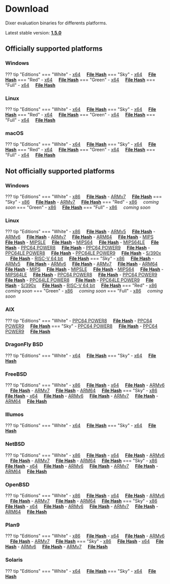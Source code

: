 # Download

Dixer evaluation binaries for differents platforms.

Latest stable version: [**1.5.0**](Changelog.md#150-_-april-04-2021)

## Officially supported platforms

### Windows

??? tip "Editions"
    === "White"
        - [x64](../dl/1.5.0/white/windows/dixer_amd64.exe) &nbsp;&nbsp;&nbsp; **<a href="../dl/?info=1.5.0/white/windows/dixer_amd64.exe" target="_blank">File Hash</a>**
    === "Sky"
        - [x64](../dl/1.5.0/sky/windows/dixer_amd64.exe) &nbsp;&nbsp;&nbsp; **<a href="../dl/?info=1.5.0/sky/windows/dixer_amd64.exe" target="_blank">File Hash</a>**
    === "Red"
        - [x64](../dl/1.5.0/red/windows/dixer_amd64.exe) &nbsp;&nbsp;&nbsp; **<a href="../dl/?info=1.5.0/red/windows/dixer_amd64.exe" target="_blank">File Hash</a>**
    === "Green"
        - [x64](../dl/1.5.0/green/windows/dixer_amd64.exe) &nbsp;&nbsp;&nbsp; **<a href="../dl/?info=1.5.0/green/windows/dixer_amd64.exe" target="_blank">File Hash</a>**
    === "Full"
        - [x64](../dl/1.5.0/full/windows/dixer_amd64.exe) &nbsp;&nbsp;&nbsp; **<a href="../dl/?info=1.5.0/full/windows/dixer_amd64.exe" target="_blank">File Hash</a>**

### Linux

??? tip "Editions"
    === "White"
        - [x64](../dl/1.5.0/white/linux/dixer_amd64) &nbsp;&nbsp;&nbsp; **<a href="../dl/?info=1.5.0/white/linux/dixer_amd64" target="_blank">File Hash</a>**
    === "Sky"
        - [x64](../dl/1.5.0/sky/linux/dixer_amd64) &nbsp;&nbsp;&nbsp; **<a href="../dl/?info=1.5.0/sky/linux/dixer_amd64" target="_blank">File Hash</a>**
    === "Red"
        - [x64](../dl/1.5.0/red/linux/dixer_amd64) &nbsp;&nbsp;&nbsp; **<a href="../dl/?info=1.5.0/red/linux/dixer_amd64" target="_blank">File Hash</a>**
    === "Green"
        - [x64](../dl/1.5.0/green/linux/dixer_amd64) &nbsp;&nbsp;&nbsp; **<a href="../dl/?info=1.5.0/green/linux/dixer_amd64" target="_blank">File Hash</a>**
    === "Full"
        - [x64](../dl/1.5.0/full/linux/dixer_amd64) &nbsp;&nbsp;&nbsp; **<a href="../dl/?info=1.5.0/full/linux/dixer_amd64" target="_blank">File Hash</a>**

### macOS

??? tip "Editions"
    === "White"
        - [x64](../dl/1.5.0/white/darwin/dixer_amd64) &nbsp;&nbsp;&nbsp; **<a href="../dl/?info=1.5.0/white/darwin/dixer_amd64" target="_blank">File Hash</a>**
    === "Sky"
        - [x64](../dl/1.5.0/sky/darwin/dixer_amd64) &nbsp;&nbsp;&nbsp; **<a href="../dl/?info=1.5.0/sky/darwin/dixer_amd64" target="_blank">File Hash</a>**
    === "Red"
        - [x64](../dl/1.5.0/red/darwin/dixer_amd64) &nbsp;&nbsp;&nbsp; **<a href="../dl/?info=1.5.0/red/darwin/dixer_amd64" target="_blank">File Hash</a>**
    === "Green"
        - [x64](../dl/1.5.0/green/darwin/dixer_amd64) &nbsp;&nbsp;&nbsp; **<a href="../dl/?info=1.5.0/green/darwin/dixer_amd64" target="_blank">File Hash</a>**
    === "Full"
        - [x64](../dl/1.5.0/full/darwin/dixer_amd64) &nbsp;&nbsp;&nbsp; **<a href="../dl/?info=1.5.0/full/darwin/dixer_amd64" target="_blank">File Hash</a>**

## Not officially supported platforms

### Windows

??? tip "Editions"
    === "White"
        - [x86](../dl/1.5.0/white/windows/dixer_386.exe) &nbsp;&nbsp;&nbsp; **<a href="../dl/?info=1.5.0/white/windows/dixer_386.exe" target="_blank">File Hash</a>**
        - [ARMv7](../dl/1.5.0/white/windows/dixer_armV7.exe) &nbsp;&nbsp;&nbsp; **<a href="../dl/?info=1.5.0/white/windows/dixer_armV7.exe" target="_blank">File Hash</a>**
    === "Sky"
        - [x86](../dl/1.5.0/sky/windows/dixer_386.exe) &nbsp;&nbsp;&nbsp; **<a href="../dl/?info=1.5.0/sky/windows/dixer_386.exe" target="_blank">File Hash</a>**
        - [ARMv7](../dl/1.5.0/white/windows/dixer_armV7.exe) &nbsp;&nbsp;&nbsp; **<a href="../dl/?info=1.5.0/sky/windows/dixer_armV7.exe" target="_blank">File Hash</a>**
    === "Red"
        - [x86](../dl/1.5.0/red/windows/dixer_386.exe) &nbsp;&nbsp;&nbsp; *coming soon*
    === "Green"
        - [x86](../dl/1.5.0/green/windows/dixer_386.exe) &nbsp;&nbsp;&nbsp;  **<a href="../dl/?info=1.5.0/green/windows/dixer_386.exe" target="_blank">File Hash</a>**
    === "Full"
        - [x86](../dl/1.5.0/full/windows/dixer_386.exe) &nbsp;&nbsp;&nbsp; *coming soon*

### Linux

??? tip "Editions"
    === "White"
        - [x86](../dl/1.5.0/white/linux/dixer_386) &nbsp;&nbsp;&nbsp; **<a href="../dl/?info=1.5.0/white/linux/dixer_386" target="_blank">File Hash</a>**
        - [ARMv5](../dl/1.5.0/white/linux/dixer_armV5) &nbsp;&nbsp;&nbsp; **<a href="../dl/?info=1.5.0/white/linux/dixer_armV5" target="_blank">File Hash</a>**
        - [ARMv6](../dl/1.5.0/white/linux/dixer_armV6) &nbsp;&nbsp;&nbsp; **<a href="../dl/?info=1.5.0/white/linux/dixer_armV6" target="_blank">File Hash</a>**
        - [ARMv7](../dl/1.5.0/white/linux/dixer_armV7) &nbsp;&nbsp;&nbsp; **<a href="../dl/?info=1.5.0/white/linux/dixer_armV7" target="_blank">File Hash</a>**
        - [ARM64](../dl/1.5.0/white/linux/dixer_arm64) &nbsp;&nbsp;&nbsp; **<a href="../dl/?info=1.5.0/white/linux/dixer_arm64" target="_blank">File Hash</a>**
        - [MIPS](../dl/1.5.0/white/linux/dixer_mips) &nbsp;&nbsp;&nbsp; **<a href="../dl/?info=1.5.0/white/linux/dixer_mips" target="_blank">File Hash</a>**
        - [MIPSLE](../dl/1.5.0/white/linux/dixer_mipsle) &nbsp;&nbsp;&nbsp; **<a href="../dl/?info=1.5.0/white/linux/dixer_mipsle" target="_blank">File Hash</a>**
        - [MIPS64](../dl/1.5.0/white/linux/dixer_mips64) &nbsp;&nbsp;&nbsp; **<a href="../dl/?info=1.5.0/white/linux/dixer_mips64" target="_blank">File Hash</a>**
        - [MIPS64LE](../dl/1.5.0/white/linux/dixer_mips64le) &nbsp;&nbsp;&nbsp; **<a href="../dl/?info=1.5.0/white/linux/dixer_mips64le" target="_blank">File Hash</a>**
        - [PPC64 POWER8](../dl/1.5.0/white/linux/dixer_ppc64_power8) &nbsp;&nbsp;&nbsp; **<a href="../dl/?info=1.5.0/white/linux/dixer_ppc64_power8" target="_blank">File Hash</a>**
        - [PPC64 POWER9](../dl/1.5.0/white/linux/dixer_ppc64_power9) &nbsp;&nbsp;&nbsp; **<a href="../dl/?info=1.5.0/white/linux/dixer_ppc64_power9" target="_blank">File Hash</a>**
        - [PPC64LE POWER8](../dl/1.5.0/white/linux/dixer_ppc64le_power8) &nbsp;&nbsp;&nbsp; **<a href="../dl/?info=1.5.0/white/linux/dixer_ppc64le_power8" target="_blank">File Hash</a>**
        - [PPC64LE POWER9](../dl/1.5.0/white/linux/dixer_ppc64le_power9) &nbsp;&nbsp;&nbsp; **<a href="../dl/?info=1.5.0/white/linux/dixer_ppc64le_power9" target="_blank">File Hash</a>**
        - [S/390x](../dl/1.5.0/white/linux/dixer_s390x) &nbsp;&nbsp;&nbsp; **<a href="../dl/?info=1.5.0/white/linux/dixer_s390x" target="_blank">File Hash</a>**
        - [RISC-V 64 bit](../dl/1.5.0/white/linux/dixer_riscv64) &nbsp;&nbsp;&nbsp; **<a href="../dl/?info=1.5.0/white/linux/dixer_riscv64" target="_blank">File Hash</a>**
    === "Sky"
        - [x86](../dl/1.5.0/sky/linux/dixer_386) &nbsp;&nbsp;&nbsp; **<a href="../dl/?info=1.5.0/sky/linux/dixer_386" target="_blank">File Hash</a>**
        - [ARMv5](../dl/1.5.0/sky/linux/dixer_armV5) &nbsp;&nbsp;&nbsp; **<a href="../dl/?info=1.5.0/sky/linux/dixer_armV5" target="_blank">File Hash</a>**
        - [ARMv6](../dl/1.5.0/sky/linux/dixer_armV6) &nbsp;&nbsp;&nbsp; **<a href="../dl/?info=1.5.0/sky/linux/dixer_armV6" target="_blank">File Hash</a>**
        - [ARMv7](../dl/1.5.0/sky/linux/dixer_armV7) &nbsp;&nbsp;&nbsp; **<a href="../dl/?info=1.5.0/sky/linux/dixer_armV7" target="_blank">File Hash</a>**
        - [ARM64](../dl/1.5.0/sky/linux/dixer_arm64) &nbsp;&nbsp;&nbsp; **<a href="../dl/?info=1.5.0/sky/linux/dixer_arm64" target="_blank">File Hash</a>**
        - [MIPS](../dl/1.5.0/sky/linux/dixer_mips) &nbsp;&nbsp;&nbsp; **<a href="../dl/?info=1.5.0/sky/linux/dixer_mips" target="_blank">File Hash</a>**
        - [MIPSLE](../dl/1.5.0/sky/linux/dixer_mipsle) &nbsp;&nbsp;&nbsp; **<a href="../dl/?info=1.5.0/sky/linux/dixer_mipsle" target="_blank">File Hash</a>**
        - [MIPS64](../dl/1.5.0/sky/linux/dixer_mips64) &nbsp;&nbsp;&nbsp; **<a href="../dl/?info=1.5.0/sky/linux/dixer_mips64" target="_blank">File Hash</a>**
        - [MIPS64LE](../dl/1.5.0/sky/linux/dixer_mips64le) &nbsp;&nbsp;&nbsp; **<a href="../dl/?info=1.5.0/sky/linux/dixer_mips64le" target="_blank">File Hash</a>**
        - [PPC64 POWER8](../dl/1.5.0/sky/linux/dixer_ppc64_power8) &nbsp;&nbsp;&nbsp; **<a href="../dl/?info=1.5.0/sky/linux/dixer_ppc64_power8" target="_blank">File Hash</a>**
        - [PPC64 POWER9](../dl/1.5.0/sky/linux/dixer_ppc64_power9) &nbsp;&nbsp;&nbsp; **<a href="../dl/?info=1.5.0/sky/linux/dixer_ppc64_power9" target="_blank">File Hash</a>**
        - [PPC64LE POWER8](../dl/1.5.0/sky/linux/dixer_ppc64le_power8) &nbsp;&nbsp;&nbsp; **<a href="../dl/?info=1.5.0/sky/linux/dixer_ppc64le_power8" target="_blank">File Hash</a>**
        - [PPC64LE POWER9](../dl/1.5.0/sky/linux/dixer_ppc64le_power9) &nbsp;&nbsp;&nbsp; **<a href="../dl/?info=1.5.0/sky/linux/dixer_ppc64le_power9" target="_blank">File Hash</a>**
        - [S/390x](../dl/1.5.0/sky/linux/dixer_s390x) &nbsp;&nbsp;&nbsp; **<a href="../dl/?info=1.5.0/sky/linux/dixer_s390x" target="_blank">File Hash</a>**
        - [RISC-V 64 bit](../dl/1.5.0/sky/linux/dixer_riscv64) &nbsp;&nbsp;&nbsp; **<a href="../dl/?info=1.5.0/sky/linux/dixer_riscv64" target="_blank">File Hash</a>**
    === "Red"
        - [x86](../dl/1.5.0/red/linux/dixer_386) &nbsp;&nbsp;&nbsp; *coming soon*
    === "Green"
        - [x86](../dl/1.5.0/green/linux/dixer_386) &nbsp;&nbsp;&nbsp; *coming soon*
    === "Full"
        - [x86](../dl/1.5.0/full/linux/dixer_386) &nbsp;&nbsp;&nbsp; *coming soon*

### AIX

??? tip "Editions"
    === "White"
        - [PPC64 POWER8](../dl/1.5.0/white/aix/dixer_ppc64_power8) &nbsp;&nbsp;&nbsp; **<a href="../dl/?info=1.5.0/white/aix/dixer_ppc64_power8" target="_blank">File Hash</a>**
        - [PPC64 POWER9](../dl/1.5.0/white/aix/dixer_ppc64_power9) &nbsp;&nbsp;&nbsp; **<a href="../dl/?info=1.5.0/white/aix/dixer_ppc64_power9" target="_blank">File Hash</a>**
    === "Sky"
        - [PPC64 POWER8](../dl/1.5.0/sky/aix/dixer_ppc64_power8) &nbsp;&nbsp;&nbsp; **<a href="../dl/?info=1.5.0/sky/aix/dixer_ppc64_power8" target="_blank">File Hash</a>**
        - [PPC64 POWER9](../dl/1.5.0/sky/aix/dixer_ppc64_power9) &nbsp;&nbsp;&nbsp; **<a href="../dl/?info=1.5.0/sky/aix/dixer_ppc64_power9" target="_blank">File Hash</a>**

### DragonFly BSD

??? tip "Editions"
    === "White"
        - [x64](../dl/1.5.0/white/dragonfly/dixer_amd64) &nbsp;&nbsp;&nbsp; **<a href="../dl/?info=1.5.0/white/dragonfly/dixer_amd64" target="_blank">File Hash</a>**
    === "Sky"
        - [x64](../dl/1.5.0/sky/dragonfly/dixer_amd64) &nbsp;&nbsp;&nbsp; **<a href="../dl/?info=1.5.0/sky/dragonfly/dixer_amd64" target="_blank">File Hash</a>**

### FreeBSD

??? tip "Editions"
    === "White"
        - [x86](../dl/1.5.0/white/freebsd/dixer_386) &nbsp;&nbsp;&nbsp; **<a href="../dl/?info=1.5.0/white/freebsd/dixer_386" target="_blank">File Hash</a>**
        - [x64](../dl/1.5.0/white/freebsd/dixer_amd64) &nbsp;&nbsp;&nbsp; **<a href="../dl/?info=1.5.0/white/freebsd/dixer_amd64" target="_blank">File Hash</a>**
        - [ARMv6](../dl/1.5.0/white/freebsd/dixer_armV6) &nbsp;&nbsp;&nbsp; **<a href="../dl/?info=1.5.0/white/freebsd/dixer_armV6" target="_blank">File Hash</a>**
        - [ARMv7](../dl/1.5.0/white/freebsd/dixer_armV7) &nbsp;&nbsp;&nbsp; **<a href="../dl/?info=1.5.0/white/freebsd/dixer_armV7" target="_blank">File Hash</a>**
        - [ARM64](../dl/1.5.0/white/freebsd/dixer_arm64) &nbsp;&nbsp;&nbsp; **<a href="../dl/?info=1.5.0/white/freebsd/dixer_arm64" target="_blank">File Hash</a>**
    === "Sky"
        - [x86](../dl/1.5.0/sky/freebsd/dixer_386) &nbsp;&nbsp;&nbsp; **<a href="../dl/?info=1.5.0/sky/freebsd/dixer_386" target="_blank">File Hash</a>**
        - [x64](../dl/1.5.0/sky/freebsd/dixer_amd64) &nbsp;&nbsp;&nbsp; **<a href="../dl/?info=1.5.0/sky/freebsd/dixer_amd64" target="_blank">File Hash</a>**
        - [ARMv6](../dl/1.5.0/sky/freebsd/dixer_armV6) &nbsp;&nbsp;&nbsp; **<a href="../dl/?info=1.5.0/sky/freebsd/dixer_armV6" target="_blank">File Hash</a>**
        - [ARMv7](../dl/1.5.0/sky/freebsd/dixer_armV7) &nbsp;&nbsp;&nbsp; **<a href="../dl/?info=1.5.0/sky/freebsd/dixer_armV7" target="_blank">File Hash</a>**
        - [ARM64](../dl/1.5.0/sky/freebsd/dixer_arm64) &nbsp;&nbsp;&nbsp; **<a href="../dl/?info=1.5.0/sky/freebsd/dixer_arm64" target="_blank">File Hash</a>**

### Illumos

??? tip "Editions"
    === "White"
        - [x64](../dl/1.5.0/white/illumos/dixer_amd64) &nbsp;&nbsp;&nbsp; **<a href="../dl/?info=1.5.0/white/illumos/dixer_amd64" target="_blank">File Hash</a>**
    === "Sky"
        - [x64](../dl/1.5.0/sky/illumos/dixer_amd64) &nbsp;&nbsp;&nbsp; **<a href="../dl/?info=1.5.0/sky/illumos/dixer_amd64" target="_blank">File Hash</a>**

### NetBSD

??? tip "Editions"
    === "White"
        - [x86](../dl/1.5.0/white/netbsd/dixer_386) &nbsp;&nbsp;&nbsp; **<a href="../dl/?info=1.5.0/white/netbsd/dixer_386" target="_blank">File Hash</a>**
        - [x64](../dl/1.5.0/white/netbsd/dixer_amd64) &nbsp;&nbsp;&nbsp; **<a href="../dl/?info=1.5.0/white/netbsd/dixer_amd64" target="_blank">File Hash</a>**
        - [ARMv6](../dl/1.5.0/white/netbsd/dixer_armV6) &nbsp;&nbsp;&nbsp; **<a href="../dl/?info=1.5.0/white/netbsd/dixer_armV6" target="_blank">File Hash</a>**
        - [ARMv7](../dl/1.5.0/white/netbsd/dixer_armV7) &nbsp;&nbsp;&nbsp; **<a href="../dl/?info=1.5.0/white/netbsd/dixer_armV7" target="_blank">File Hash</a>**
        - [ARM64](../dl/1.5.0/white/netbsd/dixer_arm64) &nbsp;&nbsp;&nbsp; **<a href="../dl/?info=1.5.0/white/netbsd/dixer_arm64" target="_blank">File Hash</a>**
    === "Sky"
        - [x86](../dl/1.5.0/sky/netbsd/dixer_386) &nbsp;&nbsp;&nbsp; **<a href="../dl/?info=1.5.0/sky/netbsd/dixer_386" target="_blank">File Hash</a>**
        - [x64](../dl/1.5.0/sky/netbsd/dixer_amd64) &nbsp;&nbsp;&nbsp; **<a href="../dl/?info=1.5.0/sky/netbsd/dixer_amd64" target="_blank">File Hash</a>**
        - [ARMv6](../dl/1.5.0/sky/netbsd/dixer_armV6) &nbsp;&nbsp;&nbsp; **<a href="../dl/?info=1.5.0/sky/netbsd/dixer_armV6" target="_blank">File Hash</a>**
        - [ARMv7](../dl/1.5.0/sky/netbsd/dixer_armV7) &nbsp;&nbsp;&nbsp; **<a href="../dl/?info=1.5.0/sky/netbsd/dixer_armV7" target="_blank">File Hash</a>**
        - [ARM64](../dl/1.5.0/sky/netbsd/dixer_arm64) &nbsp;&nbsp;&nbsp; **<a href="../dl/?info=1.5.0/sky/netbsd/dixer_arm64" target="_blank">File Hash</a>**

### OpenBSD

??? tip "Editions"
    === "White"
        - [x86](../dl/1.5.0/white/openbsd/dixer_386) &nbsp;&nbsp;&nbsp; **<a href="../dl/?info=1.5.0/white/openbsd/dixer_386" target="_blank">File Hash</a>**
        - [x64](../dl/1.5.0/white/openbsd/dixer_amd64) &nbsp;&nbsp;&nbsp; **<a href="../dl/?info=1.5.0/white/openbsd/dixer_amd64" target="_blank">File Hash</a>**
        - [ARMv6](../dl/1.5.0/white/openbsd/dixer_armV6) &nbsp;&nbsp;&nbsp; **<a href="../dl/?info=1.5.0/white/openbsd/dixer_armV6" target="_blank">File Hash</a>**
        - [ARMv7](../dl/1.5.0/white/openbsd/dixer_armV7) &nbsp;&nbsp;&nbsp; **<a href="../dl/?info=1.5.0/white/openbsd/dixer_armV7" target="_blank">File Hash</a>**
        - [ARM64](../dl/1.5.0/white/openbsd/dixer_arm64) &nbsp;&nbsp;&nbsp; **<a href="../dl/?info=1.5.0/white/openbsd/dixer_arm64" target="_blank">File Hash</a>**
    === "Sky"
        - [x86](../dl/1.5.0/sky/openbsd/dixer_386) &nbsp;&nbsp;&nbsp; **<a href="../dl/?info=1.5.0/sky/openbsd/dixer_386" target="_blank">File Hash</a>**
        - [x64](../dl/1.5.0/sky/openbsd/dixer_amd64) &nbsp;&nbsp;&nbsp; **<a href="../dl/?info=1.5.0/sky/openbsd/dixer_amd64" target="_blank">File Hash</a>**
        - [ARMv6](../dl/1.5.0/sky/openbsd/dixer_armV6) &nbsp;&nbsp;&nbsp; **<a href="../dl/?info=1.5.0/sky/openbsd/dixer_armV6" target="_blank">File Hash</a>**
        - [ARMv7](../dl/1.5.0/sky/openbsd/dixer_armV7) &nbsp;&nbsp;&nbsp; **<a href="../dl/?info=1.5.0/sky/openbsd/dixer_armV7" target="_blank">File Hash</a>**
        - [ARM64](../dl/1.5.0/sky/openbsd/dixer_arm64) &nbsp;&nbsp;&nbsp; **<a href="../dl/?info=1.5.0/sky/openbsd/dixer_arm64" target="_blank">File Hash</a>**

### Plan9

??? tip "Editions"
    === "White"
        - [x86](../dl/1.5.0/white/plan9/dixer_386) &nbsp;&nbsp;&nbsp; **<a href="../dl/?info=1.5.0/white/plan9/dixer_386" target="_blank">File Hash</a>**
        - [x64](../dl/1.5.0/white/plan9/dixer_amd64) &nbsp;&nbsp;&nbsp; **<a href="../dl/?info=1.5.0/white/plan9/dixer_amd64" target="_blank">File Hash</a>**
        - [ARMv6](../dl/1.5.0/white/plan9/dixer_armV6) &nbsp;&nbsp;&nbsp; **<a href="../dl/?info=1.5.0/white/plan9/dixer_armV6" target="_blank">File Hash</a>**
        - [ARMv7](../dl/1.5.0/white/plan9/dixer_armV7) &nbsp;&nbsp;&nbsp; **<a href="../dl/?info=1.5.0/white/plan9/dixer_armV7" target="_blank">File Hash</a>**
    === "Sky"
        - [x86](../dl/1.5.0/sky/plan9/dixer_386) &nbsp;&nbsp;&nbsp; **<a href="../dl/?info=1.5.0/sky/plan9/dixer_386" target="_blank">File Hash</a>**
        - [x64](../dl/1.5.0/sky/plan9/dixer_amd64) &nbsp;&nbsp;&nbsp; **<a href="../dl/?info=1.5.0/sky/plan9/dixer_amd64" target="_blank">File Hash</a>**
        - [ARMv6](../dl/1.5.0/sky/plan9/dixer_armV6) &nbsp;&nbsp;&nbsp; **<a href="../dl/?info=1.5.0/sky/plan9/dixer_armV6" target="_blank">File Hash</a>**
        - [ARMv7](../dl/1.5.0/sky/plan9/dixer_armV7) &nbsp;&nbsp;&nbsp; **<a href="../dl/?info=1.5.0/sky/plan9/dixer_armV7" target="_blank">File Hash</a>**

### Solaris

??? tip "Editions"
    === "White"
        - [x64](../dl/1.5.0/white/solaris/dixer_amd64) &nbsp;&nbsp;&nbsp; **<a href="../dl/?info=1.5.0/white/solaris/dixer_amd64" target="_blank">File Hash</a>**
    === "Sky"
        - [x64](../dl/1.5.0/sky/solaris/dixer_amd64) &nbsp;&nbsp;&nbsp; **<a href="../dl/?info=1.5.0/sky/solaris/dixer_amd64" target="_blank">File Hash</a>**
